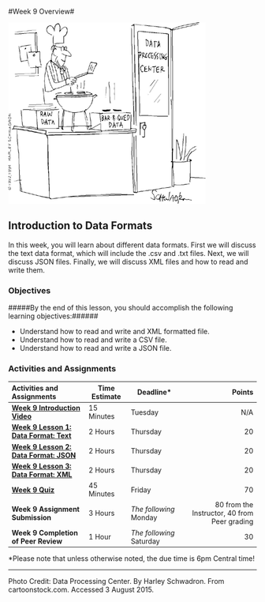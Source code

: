 #Week 9 Overview#

![Data Processing Comic](images/BBQ.gif)
## Introduction to Data Formats ##

In this week, you will learn about different data formats. First we will discuss the text data format, which will include the .csv and .txt files. Next, we will discuss JSON files. Finally, we will discuss XML files and how to read and write them.

### Objectives ###

#####By the end of this lesson, you should accomplish the following learning objectives:######

- Understand how to read and write and XML formatted file.
- Understand how to read and write a CSV file.
- Understand how to read and write a JSON file.

### Activities and Assignments ###

|Activities and Assignments | Time Estimate | Deadline* | Points|
|:------| -----|-------|----------:|
|**[Week 9 Introduction Video][w9v]**|15 Minutes|Tuesday|N/A|
|**[Week 9 Lesson 1: Data Format: Text](lesson1.md)**| 2 Hours |Thursday| 20|
|**[Week 9 Lesson 2: Data Format: JSON](lesson2.md)**| 2 Hours | Thursday | 20 |
|**[Week 9 Lesson 3: Data Format: XML](lesson3.md)**| 2 Hours | Thursday| 20 |
|**[Week 9 Quiz][w9q]**| 45 Minutes | Friday | 70|
|**Week 9 Assignment Submission**| 3 Hours | *The following* Monday | 80 from the Instructor, 40 from Peer grading | 
|**Week 9 Completion of Peer Review**| 1 Hour | *The following* Saturday | 30 | 

*Please note that unless otherwise noted, the due time is 6pm Central time!

----------
[w9v]: https://mediaspace.illinois.edu/media/
[w9q]: https://learn.illinois.edu/mod/quiz/


Photo Credit: Data Processing Center.  By Harley Schwadron. From cartoonstock.com.  Accessed 3 August 2015.

